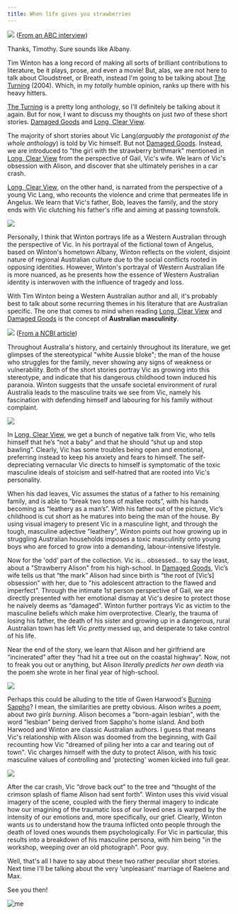 ```yaml
---
title: When life gives you strawberries
---
```



![](../timwintonquote1.png)
([From an ABC interview](https://www.youtube.com/watch?v=DbVQT4ouwzc))

Thanks, Timothy. Sure sounds like Albany.

Tim Winton has a long record of making all sorts of brilliant contributions to literature, be it plays, prose, and even a movie! But, alas, we are not here to talk about Cloudstreet, or Breath, instead I'm going to be talking about <u>The Turning</u> (2004). Which, in my *totally* humble opinion, ranks up there with his heavy hitters. 

<u>The Turning</u> is a pretty long anthology, so I'll definitely be talking about it again. But for now, I want to discuss my thoughts on just *two* of these short stories. <u>Damaged Goods</u> and <u>Long, Clear View</u>.

The majority of short stories about Vic Lang(*arguably the protagonist of the whole anthology*) is told by Vic himself. But not <u>Damaged Goods</u>. Instead, we are introduced to "the girl with the strawberry birthmark" mentioned in <u>Long, Clear View</u> from the perspective of Gail, Vic's wife. We learn of Vic's obsession with Alison, and discover that she ultimately perishes in a car crash.

<u>Long, Clear View</u>, on the other hand, is narrated from the perspective of a young Vic Lang, who recounts the violence and crime that permeates life in Angelus. We learn that Vic's father, Bob, leaves the family, and the story ends with Vic clutching his father's rifle and aiming at passing townsfolk.

![](../vietlang.jpg)

Personally, I think that Winton portrays life as a Western Australian through the perspective of Vic. In his portrayal of the fictional town of Angelus, based on Winton's hometown Albany, Winton reflects on the violent, disjoint nature of regional Australian culture due to the social conflicts rooted in opposing identities. However, Winton's portrayal of Western Australian life is more nuanced, as he presents how the essence of Western Australian identity is interwoven with the influence of tragedy and loss.

With Tim Winton being a Western Australian author and all, it's probably best to talk about some recurring themes in his literature that are Australian specific. The one that comes to mind when reading <u>Long, Clear View</u> and <u>Damaged Goods</u> is the concept of **Australian masculinity**. 

![](../turningquote2.png)
([From a NCBI article](https://www.ncbi.nlm.nih.gov/pmc/articles/PMC9734714/))

Throughout Australia's history, and certainly throughout its literature, we get glimpses of the stereotypical "white Aussie bloke"; the man of the house who struggles for the family, never showing any signs of weakness or vulnerability. Both of the short stories portray Vic as growing into this stereotype, and indicate that his dangerous childhood town induced his paranoia. Winton suggests that the unsafe societal environment of rural Australia leads to the masculine traits we see from Vic, namely his fascination with defending himself and labouring for his family without complaint.

![](../shearingtherams.jpg)

In <u>Long, Clear View</u>, we get a bunch of negative talk from Vic, who tells himself that he’s “not a baby” and that he should “shut up and stop bawling”. Clearly, Vic has some troubles being open and emotional, preferring instead to keep his anxiety and fears to himself. The self-depreciating vernacular Vic directs to himself is symptomatic of the toxic masculine ideals of stoicism and self-hatred that are rooted into Vic's personality.

When his dad leaves, Vic assumes the status of a father to his remaining family, and is able to “break two tons of mallee roots”, with his hands becoming as “leathery as a man’s”. With his father out of the picture, Vic’s childhood is cut short as he matures into being the man of the house. By using visual imagery to present Vic in a masculine light, and through the tough, masculine adjective "leathery", Winton points out how growing up in struggling Australian households imposes a toxic masculinity onto young boys who are forced to grow into a demanding, labour-intensive lifestyle.

Now for the 'odd' part of the collection. Vic is... obsessed... to say the least, about a "Strawberry Alison" from his high-school. In <u>Damaged Goods</u>, Vic’s wife tells us that “the mark” Alison had since birth is “the root of [Vic’s] obsession” with her, due to "his adolescent attraction to the flawed and imperfect". Through the intimate 1st person perspective of Gail, we are directly presented with her emotional dismay at Vic's desire to protect those he naively deems as “damaged”. Winton further portrays Vic as victim to the masculine beliefs which make him overprotective. Clearly, the trauma of losing his father, the death of his sister and growing up in a dangerous, rural Australian town has left Vic *pretty* messed up, and desperate to take control of his life.

Near the end of the story, we learn that Alison and her girlfriend are “incinerated” after they “had hit a tree out on the coastal highway”. Now, not to freak you out or anything, but Alison *literally predicts her own death* via the poem she wrote in her final year of high-school.

![](../alisonvroomvroom.png)

Perhaps this could be alluding to the title of Gwen Harwood's <u>Burning Sappho</u>? I mean, the similarities are pretty obvious. Alison writes a *poem*, about *two girls burning*. Alison becomes a "born-again lesbian", with the word "lesbian" being derived from Sappho's home island. And both Harwood and Winton are classic Australian authors. I guess that means Vic's relationship with Alison was doomed from the beginning, with Gail recounting how Vic "dreamed of piling her into a car and tearing out of town". Vic charges himself with the duty to protect Alison, with his toxic masculine values of controlling and 'protecting' women kicked into full gear. 

![](../gwenharwoodtimwinton.png)

After the car crash, Vic “drove back out” to the tree and “thought of the crimson splash of flame Alison had sent forth”. Winton uses this vivid visual imagery of the scene, coupled with the fiery thermal imagery to indicate how our imagining of the traumatic loss of our loved ones is warped by the intensity of our emotions and, more specifically, our grief. Clearly, Winton wants us to understand how the trauma inflicted onto people through the death of loved ones wounds them psychologically. For Vic in particular, this results into a breakdown of his masculine persona, with him being "in the workshop, weeping over an old photograph". Poor guy.

Well, that's all I have to say about these two rather peculiar short stories. Next time I'll be talking about the very 'unpleasant' marriage of Raelene and Max.

See you then!

![me](../me.png)
